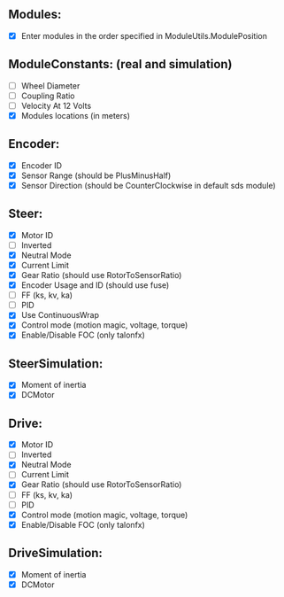 Modules:
-----------------------
- [x] Enter modules in the order specified in ModuleUtils.ModulePosition

ModuleConstants: (real and simulation)
-----------------------
- [ ] Wheel Diameter
- [ ] Coupling Ratio
- [ ] Velocity At 12 Volts
- [x] Modules locations (in meters)

Encoder:
----------------------
- [x] Encoder ID
- [x] Sensor Range (should be PlusMinusHalf)
- [x] Sensor Direction (should be CounterClockwise in default sds module)

Steer:
-----------------------
- [x] Motor ID
- [ ] Inverted
- [x] Neutral Mode
- [x] Current Limit
- [x] Gear Ratio (should use RotorToSensorRatio)
- [x] Encoder Usage and ID (should use fuse)
- [ ] FF (ks, kv, ka)
- [ ] PID
- [x] Use ContinuousWrap
- [x] Control mode (motion magic, voltage, torque)
- [x] Enable/Disable FOC (only talonfx)

SteerSimulation:
-----------------------
- [x] Moment of inertia
- [x] DCMotor

Drive:
-----------------------
- [x] Motor ID
- [ ] Inverted
- [x] Neutral Mode
- [ ] Current Limit
- [x] Gear Ratio (should use RotorToSensorRatio)
- [ ] FF (ks, kv, ka)
- [ ] PID
- [x] Control mode (motion magic, voltage, torque)
- [x] Enable/Disable FOC (only talonfx)

DriveSimulation:
-----------------------
 - [x] Moment of inertia
 - [x] DCMotor